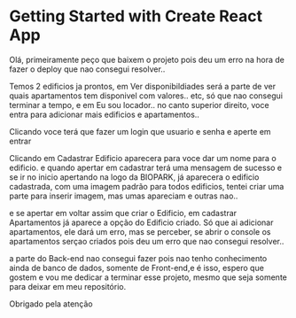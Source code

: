 # Getting Started with Create React App

Olá, primeiramente peço que baixem o projeto pois deu um erro na hora de fazer o deploy que nao consegui resolver..

Temos 2 edificios ja prontos, em Ver disponibildiades será a parte de ver quais apartamentos tem disponivel com valores.. etc, só que nao consegui terminar a tempo, e em Eu sou locador.. no canto superior direito, voce entra para adicionar mais edificios e apartamentos..

Clicando voce terá que fazer um login que usuario e senha e aperte em entrar

Clicando em Cadastrar Edificio aparecera para voce dar um nome para o edificio. e quando apertar em cadastrar terá uma mensagem de sucesso e se ir no inicio apertando na logo da BIOPARK, já aparecera o edificio cadastrada, com uma imagem padrão para todos edificios, tentei criar uma parte para inserir imagem, mas umas apareciam e outras nao..

e se apertar em voltar assim que criar o Edificio, em cadastrar Apartamentos já aparece a opção do Edificio criado.
Só que ai adicionar apartamentos, ele dará um erro, mas se perceber, se abrir o console os apartamentos serçao criados pois deu um erro que nao consegui resolver..

a parte do Back-end nao consegui fazer pois nao tenho conhecimento ainda de banco de dados, somente de Front-end,e é isso, espero que gostem e vou me dedicar a terminar esse projeto, mesmo que seja somente para deixar em meu repositório.

Obrigado pela atenção
